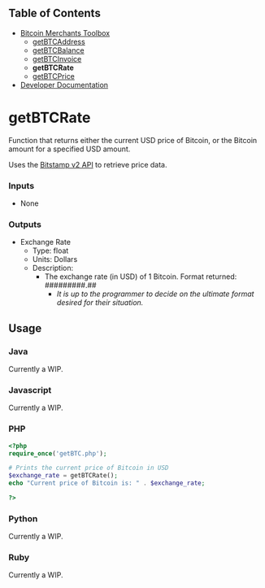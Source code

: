 ## Table of Contents
- [Bitcoin Merchants Toolbox][Toolbox]
  - [getBTCAddress]
  - [getBTCBalance]
  - [getBTCInvoice]
  - **getBTCRate**
  - [getBTCPrice]
- [Developer Documentation][DevDocs]

# getBTCRate
Function that returns either the current USD price of Bitcoin, or the Bitcoin amount for a specified USD amount.

Uses the [Bitstamp v2 API][bitstamp-api] to retrieve price data.

### Inputs
- None

### Outputs
- Exchange Rate
  - Type: float
  - Units:  Dollars
  - Description:
    - The exchange rate (in USD) of 1 Bitcoin. Format returned: #########.##
      - *It is up to the programmer to decide on the ultimate format desired for their situation.*

## Usage

### Java
Currently a WIP.

### Javascript
Currently a WIP.

### PHP
```php
<?php
require_once('getBTC.php');

# Prints the current price of Bitcoin in USD
$exchange_rate = getBTCRate();
echo "Current price of Bitcoin is: " . $exchange_rate;

?>
```

### Python
Currently a WIP.

### Ruby
Currently a WIP.


[bitstamp-api]: https://www.bitstamp.net/api/
[getBTC.conf]: ../getBTC.conf
[Toolbox]: ../
[getBTCAddress]: ../getBTCAddress/
[getBTCBalance]: ../getBTCBalance/
[getBTCInvoice]: ../getBTCInvoice/
[getBTCRate]: ../getBTCRate/
[getBTCPrice]: ../getBTCPrice/
[DevDocs]: ../docs/
